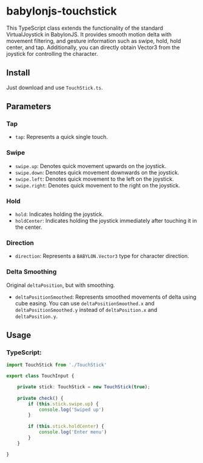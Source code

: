 
# babylonjs-touchstick

This TypeScript class extends the functionality of the standard VirtualJoystick in BabylonJS. It provides smooth motion delta with movement filtering, and gesture information such as swipe, hold, hold center, and tap. Additionally, you can directly obtain Vector3 from the joystick for controlling the character.

## Install

Just download and use `TouchStick.ts`. 

## Parameters

### Tap

- `tap`: Represents a quick single touch.

### Swipe

- `swipe.up`: Denotes quick movement upwards on the joystick.
- `swipe.down`: Denotes quick movement downwards on the joystick.
- `swipe.left`: Denotes quick movement to the left on the joystick.
- `swipe.right`: Denotes quick movement to the right on the joystick.

### Hold

- `hold`: Indicates holding the joystick.
- `holdCenter`: Indicates holding the joystick immediately after touching it in the center.

### Direction

- `direction`: Represents a `BABYLON.Vector3` type for character direction.

### Delta Smoothing

Original `deltaPosition`, but with smoothing.
- `deltaPositionSmoothed`: Represents smoothed movements of delta using cube easing. You can use `deltaPositionSmoothed.x` and `deltaPositionSmoothed.y` instead of `deltaPosition.x` and `deltaPosition.y`.

## Usage

### TypeScript:

```typescript
import TouchStick from './TouchStick'

export class TouchInput {

    private stick: TouchStick = new TouchStick(true);
    
    private check() {
        if (this.stick.swipe.up) {
            console.log('Swiped up')
        }
        
        if (this.stick.holdCenter) {
            console.log('Enter menu')
        }
    }

}
```